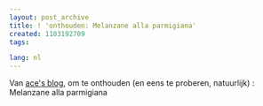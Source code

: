 ```yaml
---
layout: post_archive
title: ! 'onthouden: Melanzane alla parmigiana'
created: 1103192709
tags:

lang: nl
---
```

Van [ace's blog](http://www.phil.uu.nl/~ace/blog/2004/12/16#041216-1 "ace's blog"), om te onthouden (en eens te proberen, natuurlijk) : Melanzane alla parmigiana
